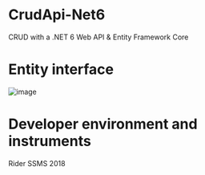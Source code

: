 # CrudApi-Net6

CRUD with a .NET 6 Web API & Entity Framework Core


# Entity interface

![image](https://user-images.githubusercontent.com/100695412/177340369-61d59069-4733-4f45-aca6-a07f704fc700.png)


# Developer environment and instruments

Rider
SSMS 2018
